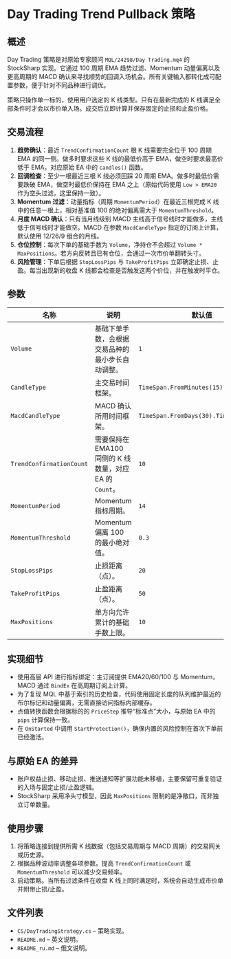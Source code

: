 # Day Trading Trend Pullback 策略

## 概述
Day Trading 策略是对原始专家顾问 `MQL/24298/Day Trading.mq4` 的 StockSharp 实现。它通过 100 周期 EMA 趋势过滤、Momentum 动量偏离以及更高周期的 MACD 确认来寻找顺势的回调入场机会。所有关键输入都转化成可配置参数，便于针对不同品种进行调优。

策略只操作单一标的，使用用户选定的 K 线类型。只有在最新完成的 K 线满足全部条件时才会以市价单入场。成交后立即计算并保存固定的止损和止盈价格。

## 交易流程
1. **趋势确认**：最近 `TrendConfirmationCount` 根 K 线需要完全位于 100 周期 EMA 的同一侧。做多时要求这些 K 线的最低价高于 EMA，做空时要求最高价低于 EMA，对应原始 EA 中的 `candles()` 函数。
2. **回调检查**：至少一根最近三根 K 线必须回踩 20 周期 EMA。做多时最低价需要跌破 EMA，做空时最低价保持在 EMA 之上（原始代码使用 `Low > EMA20` 作为空头过滤，这里保持一致）。
3. **Momentum 过滤**：动量指标（周期 `MomentumPeriod`）在最近三根完成 K 线中的任意一根上，相对基准值 100 的绝对偏离需大于 `MomentumThreshold`。
4. **月度 MACD 确认**：只有当月线级别 MACD 主线高于信号线时才能做多，主线低于信号线时才能做空。MACD 在参数 `MacdCandleType` 指定的订阅上计算，默认使用 12/26/9 组合的月线。
5. **仓位控制**：每次下单的基础手数为 `Volume`，净持仓不会超过 `Volume * MaxPositions`。若方向反转且已有仓位，会通过一次市价单翻转头寸。
6. **风险管理**：下单后根据 `StopLossPips` 与 `TakeProfitPips` 立即确定止损、止盈。每当出现新的收盘 K 线都会检查是否触发这两个价位，并在触发时平仓。

## 参数
| 名称 | 说明 | 默认值 |
| --- | --- | --- |
| `Volume` | 基础下单手数，会根据交易品种的最小步长自动调整。 | `1` |
| `CandleType` | 主交易时间框架。 | `TimeSpan.FromMinutes(15).TimeFrame()` |
| `MacdCandleType` | MACD 确认所用时间框架。 | `TimeSpan.FromDays(30).TimeFrame()` |
| `TrendConfirmationCount` | 需要保持在 EMA100 同侧的 K 线数量，对应 EA 的 `Count`。 | `10` |
| `MomentumPeriod` | Momentum 指标周期。 | `14` |
| `MomentumThreshold` | Momentum 偏离 100 的最小绝对值。 | `0.3` |
| `StopLossPips` | 止损距离（点）。 | `20` |
| `TakeProfitPips` | 止盈距离（点）。 | `50` |
| `MaxPositions` | 单方向允许累计的基础手数上限。 | `10` |

## 实现细节
- 使用高层 API 进行指标绑定：主订阅提供 EMA20/60/100 与 Momentum，MACD 通过 `BindEx` 在高周期订阅上计算。
- 为了复现 MQL 中基于索引的历史检查，代码使用固定长度的队列维护最近的布尔标记和动量偏离，无需直接访问指标内部缓存。
- 点值转换函数会根据标的的 `PriceStep` 推导“标准点”大小，与原始 EA 中的 `pips` 计算保持一致。
- 在 `OnStarted` 中调用 `StartProtection()`，确保内置的风险控制在首次下单前已经激活。

## 与原始 EA 的差异
- 账户权益止损、移动止损、推送通知等扩展功能未移植，主要保留可重复验证的入场与固定止损/止盈逻辑。
- StockSharp 采用净头寸模型，因此 `MaxPositions` 限制的是净敞口，而非独立订单数量。

## 使用步骤
1. 将策略连接到提供所需 K 线数据（包括交易周期与 MACD 周期）的交易网关或历史源。
2. 根据品种波动率调整各项参数。提高 `TrendConfirmationCount` 或 `MomentumThreshold` 可以减少交易频率。
3. 启动策略。当所有过滤条件在收盘 K 线上同时满足时，系统会自动生成市价单并附带止损/止盈。

## 文件列表
- `CS/DayTradingStrategy.cs` – 策略实现。
- `README.md` – 英文说明。
- `README_ru.md` – 俄文说明。
